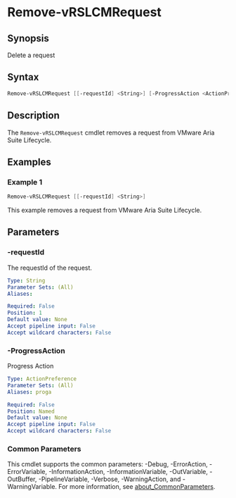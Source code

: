 # Remove-vRSLCMRequest

## Synopsis

Delete a request

## Syntax

```powershell
Remove-vRSLCMRequest [[-requestId] <String>] [-ProgressAction <ActionPreference>] [<CommonParameters>]
```

## Description

The `Remove-vRSLCMRequest` cmdlet removes a request from VMware Aria Suite Lifecycle.

## Examples

### Example 1

```powershell
Remove-vRSLCMRequest [[-requestId] <String>]
```

This example removes a request from VMware Aria Suite Lifecycle.

## Parameters

### -requestId

The requestId of the request.

```yaml
Type: String
Parameter Sets: (All)
Aliases:

Required: False
Position: 1
Default value: None
Accept pipeline input: False
Accept wildcard characters: False
```

### -ProgressAction

Progress Action

```yaml
Type: ActionPreference
Parameter Sets: (All)
Aliases: proga

Required: False
Position: Named
Default value: None
Accept pipeline input: False
Accept wildcard characters: False
```

### Common Parameters

This cmdlet supports the common parameters: -Debug, -ErrorAction, -ErrorVariable, -InformationAction, -InformationVariable, -OutVariable, -OutBuffer, -PipelineVariable, -Verbose, -WarningAction, and -WarningVariable. For more information, see [about_CommonParameters](http://go.microsoft.com/fwlink/?LinkID=113216).
